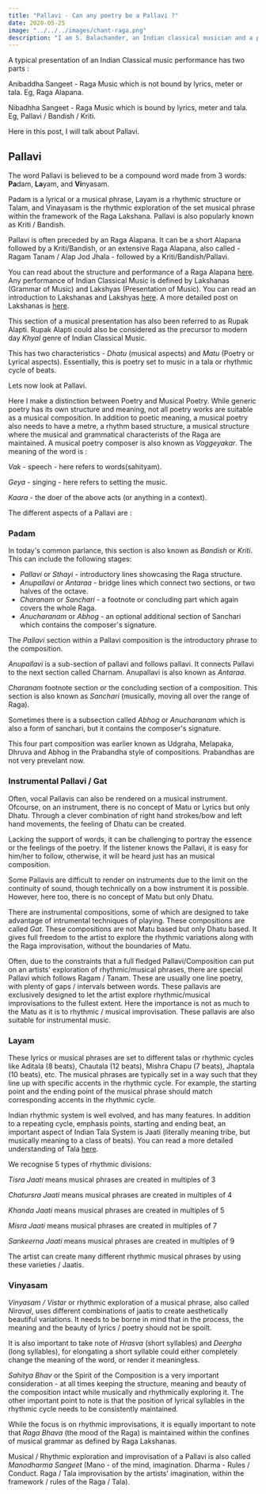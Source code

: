 ```yaml
---
title: "Pallavi - Can any poetry be a Pallavi ?"
date: 2020-05-25
image: "../../../images/chant-raga.png"
description: "I am S. Balachander, an Indian classical musician and a performing artist of Chandraveena. In my long association with music, I have been privileged to have had deep and meaningful discussions on the theory of music with my Ustad, and undertaken further study of scriptures to understand our music better. Here I share my understanding of what a Pallavi (composition) is. Pallavi is also popularly known as Bandish/Kriti. Read on to find out more!"
---
```


A typical presentation of an Indian Classical music performance has two parts : 

Anibaddha Sangeet - Raga Music which is not bound by lyrics, meter or tala. Eg, Raga Alapana. 

Nibadhha Sangeet - Raga Music which is bound by lyrics, meter and tala. Eg, Pallavi / Bandish / Kriti.

Here in this post, I will talk about Pallavi.


## Pallavi

The word Pallavi is believed to be a compound word made from 3 words: **Pa**dam, **La**yam, and **Vi**nyasam.

Padam is a lyrical or a musical phrase, Layam is a rhythmic structure or Talam, and Vinayasam is the rhythmic exploration of the set musical phrase within the framework of the Raga Lakshana. Pallavi is also popularly known as Kriti / Bandish.

Pallavi is often preceded by an Raga Alapana. It can be a short Alapana followed by a Kriti/Bandish, or an extensive Raga Alapana, also called - Ragam Tanam / Alap Jod Jhala - followed by a Kriti/Bandish/Pallavi.

You can read about the structure and performance of a Raga Alapana [here](/blog/raga-alapana). Any performance of Indian Classical Music is defined by Lakshanas (Grammar of Music) and Lakshyas (Presentation of Music). You can read an introduction to Lakshanas and Lakshyas [here](/blog/music-as-a-performing-art). A more detailed post on Lakshanas is [here](/blog/grammar-of-music).

This section of a musical presentation has also been referred to as Rupak Alapti. Rupak Alapti could also be considered as the precursor to modern day *Khyal* genre of Indian Classical Music. 

This has two characteristics - *Dhatu* (musical aspects) and *Matu* (Poetry or Lyrical aspects). Essentially, this is poetry set to music in a tala or rhythmic cycle of beats. 

Lets now look at Pallavi.

Here I make a distinction between Poetry and Musical Poetry. While generic poetry has its own structure and meaning, not all poetry works are suitable as a musical composition. In addition to poetic meaning, a musical poetry also needs to have a metre, a rhythm based structure, a musical structure where the musical and grammatical characterists of the Raga are maintained. A musical poetry composer is also known as *Vaggeyakar*. The meaning of the word is :

*Vak* - speech - here refers to words(sahityam). 

*Geya* - singing - here refers to setting the music. 

*Kaara* - the doer of the above acts (or anything in a context).

The different aspects of a Pallavi are :

### Padam

In today's common parlance, this section is also known as *Bandish* or *Kriti*. This can include the following stages:

* *Pallavi* or *Sthayi* - introductory lines showcasing the Raga structure.
* *Anupallavi* or *Antaraa* - bridge lines which connect two sections, or two halves of the octave.
* *Charanam* or *Sanchari* - a footnote or concluding part which again covers the whole Raga.
* *Anucharanam* or *Abhog* - an optional additional section of Sanchari which contains the composer's signature.

The *Pallavi* section within a Pallavi composition is the introductory phrase to the composition. 

*Anupallavi* is a sub-section of pallavi and follows pallavi. It connects Pallavi to the next section called Charnam. Anupallavi is also known as *Antaraa*.

*Charanam* footnote section or the concluding section of a composition. This section is also known as *Sanchari* (musically, moving all over the range of Raga). 

Sometimes there is a subsection called *Abhog* or *Anucharanam* which is also a form of sanchari, but it contains the composer's signature.

This four part composition was earlier known as Udgraha, Melapaka, Dhruva and Abhog in the Prabandha style of compositions. Prabandhas are not very prevelant now.

### Instrumental Pallavi / Gat

Often, vocal Pallavis can also be rendered on a musical instrument. Ofcourse, on an instrument, there is no concept of Matu or Lyrics but only Dhatu. Through a clever combination of right hand strokes/bow and left hand movements, the feeling of Dhatu can be created.

Lacking the support of words, it can be challenging to portray the essence or the feelings of the poetry. If the listener knows the Pallavi, it is easy for him/her to follow, otherwise, it will be heard just has an musical composition.

Some Pallavis are difficult to render on instruments due to the limit on the continuity of sound, though technically on a bow instrument it is possible. However, here too, there is no concept of Matu but only Dhatu. 

There are instrumental compositions, some of which are designed to take advantage of intrumental techniques of playing. These compositions are called *Gat*. These compositions are not Matu based but only Dhatu based. It gives full freedom to the artist to explore the rhythmic variations along with the Raga improvisation, without the boundaries of Matu.

Often, due to the constraints that a full fledged Pallavi/Composition can put on an artists' exploration of rhythmic/musical phrases, there are special Pallavi which follows Ragam / Tanam. These are usually one line poetry, with plenty of gaps / intervals between words. These pallavis are exclusively designed to let the artist explore rhythmic/musical improvisations to the fullest extent. Here the importance is not as much to the Matu as it is to rhythmic / musical improvisation. These pallavis are also suitable for instrumental music.


### Layam

These lyrics or musical phrases are set to different talas or rhythmic cycles like Aditala (8 beats), Chautala (12 beats), Mishra Chapu (7 beats), Jhaptala (10 beats), etc. The musical phrases are typically set in a way such that they line up with specific accents in the rhythmic cycle. For example, the starting point and the ending point of the musical phrase should match corresponding accents in the rhythmic cycle.

Indian rhythmic system is well evolved, and has many features. In addition to a repeating cycle, emphasis points, starting and ending beat, an important aspect of Indian Tala System is Jaati (literally meaning tribe, but musically meaning to a class of beats). You can read a more detailed understanding of Tala [here](/blog/Taladhyaya).

We recognise 5 types of rhythmic divisions:

*Tisra Jaati* means musical phrases are created in multiples of 3

*Chatursra Jaati* means musical phrases are created in multiples of 4

*Khanda Jaati* means musical phrases are created in multiples of 5

*Misra Jaati* means musical phrases are created in multiples of 7

*Sankeerna Jaati* means musical phrases are created in multiples of 9


The artist can create many different rhythmic musical phrases by using these varieties / Jaatis.

### Vinyasam

*Vinyasam / Vistar* or rhythmic exploration of a musical phrase, also called *Niraval*, uses different combinations of jaatis to create aesthetically beautiful variations. It needs to be borne in mind that in the process, the meaning and the beauty of lyrics / poetry should not be spoilt. 

It is also important to take note of *Hrasva* (short syllables) and *Deergha* (long syllables), for elongating a short syllable could either completely change the meaning of the word, or render it meaningless. 

*Sahitya Bhav* or the Spirit of the Composition is a very important consideration - at all times keeping the structure, meaning and beauty of the composition intact while musically and rhythmically exploring it. The other important point to note is that the position of lyrical syllables in the rhythmic cycle needs to be consistently maintained.

While the focus is on rhythmic improvisations, it is equally important to note that *Raga Bhava* (the mood of the Raga) is maintained within the confines of musical grammar as defined by Raga Lakshanas.

Musical / Rhythmic exploration and improvisation of a Pallavi is also called *Manodharma Sangeet* (Mano - of the mind, imagination. Dharma - Rules / Conduct. Raga / Tala improvisation by the artists' imagination, within the framework / rules of the Raga / Tala).

